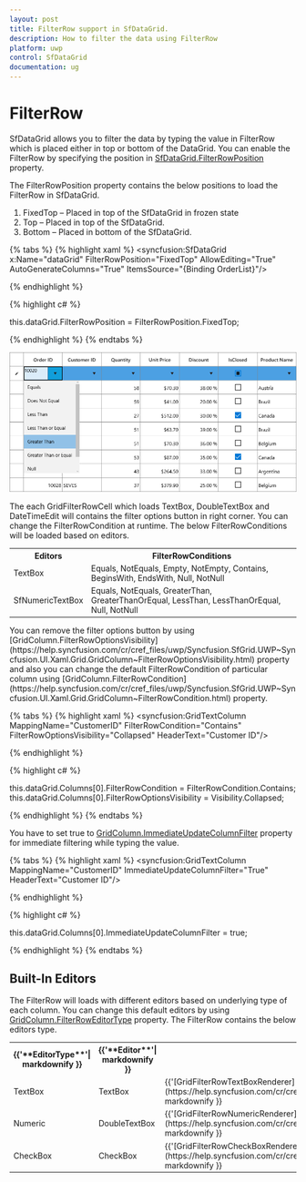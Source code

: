 ```yaml
---
layout: post
title: FilterRow support in SfDataGrid.
description: How to filter the data using FilterRow
platform: uwp
control: SfDataGrid
documentation: ug
---
```


# FilterRow

SfDataGrid allows you to filter the data by typing the value in FilterRow which is placed either in top or bottom of the DataGrid. You can enable the FilterRow by specifying the position in [SfDataGrid.FilterRowPosition](https://help.syncfusion.com/cr/cref_files/uwp/Syncfusion.SfGrid.UWP~Syncfusion.UI.Xaml.Grid.SfDataGrid~FilterRowPosition.html) property.

The FilterRowPosition property contains the below positions to load the FilterRow in SfDataGrid.

1. FixedTop – Placed in top of the SfDataGrid in frozen state
2. Top – Placed in top of the SfDataGrid.
3. Bottom – Placed in bottom of the SfDataGrid.

{% tabs %}
{% highlight xaml %}
<syncfusion:SfDataGrid x:Name="dataGrid"
                       FilterRowPosition="FixedTop"
                       AllowEditing="True"
                       AutoGenerateColumns="True"
                       ItemsSource="{Binding OrderList}"/>

{% endhighlight %}

{% highlight c# %}

this.dataGrid.FilterRowPosition = FilterRowPosition.FixedTop;

{% endhighlight %}
{% endtabs %}

![](FilterRow_images/FilterRow_img1.png)


The each GridFilterRowCell which loads TextBox, DoubleTextBox and DateTimeEdit will contains the filter options button in right corner. You can change the FilterRowCondition at runtime. The below FilterRowConditions will be loaded based on editors.

<table>
<tr>
<th>
Editors
</th>
<th>
FilterRowConditions
</th>
</tr>
<tr>
<td>
TextBox
</td>
<td>
Equals, NotEquals, Empty, NotEmpty, Contains, BeginsWith, EndsWith, Null, NotNull
</td>
</tr>
<tr>
<td>
SfNumericTextBox
</td>
<td>
Equals, NotEquals, GreaterThan, GreaterThanOrEqual, LessThan, LessThanOrEqual, Null, NotNull
</td>
</tr>
</table>
You can remove the filter options button by using [GridColumn.FilterRowOptionsVisibility](https://help.syncfusion.com/cr/cref_files/uwp/Syncfusion.SfGrid.UWP~Syncfusion.UI.Xaml.Grid.GridColumn~FilterRowOptionsVisibility.html) property and also you can change the default FilterRowCondition of particular column using [GridColumn.FilterRowCondition](https://help.syncfusion.com/cr/cref_files/uwp/Syncfusion.SfGrid.UWP~Syncfusion.UI.Xaml.Grid.GridColumn~FilterRowCondition.html) property.

{% tabs %}
{% highlight xaml %}
<syncfusion:GridTextColumn MappingName="CustomerID"
                           FilterRowCondition="Contains"
                           FilterRowOptionsVisibility="Collapsed"
                           HeaderText="Customer ID"/>

{% endhighlight %}

{% highlight c# %}

this.dataGrid.Columns[0].FilterRowCondition = FilterRowCondition.Contains;
this.dataGrid.Columns[0].FilterRowOptionsVisibility = Visibility.Collapsed;

{% endhighlight %}
{% endtabs %}

You have to set true to [GridColumn.ImmediateUpdateColumnFilter](https://help.syncfusion.com/cr/cref_files/uwp/Syncfusion.SfGrid.UWP~Syncfusion.UI.Xaml.Grid.GridColumn~ImmediateUpdateColumnFilter.html) property for immediate filtering while typing the value. 

{% tabs %}
{% highlight xaml %}
<syncfusion:GridTextColumn MappingName="CustomerID"
                           ImmediateUpdateColumnFilter="True"
                           HeaderText="Customer ID"/>

{% endhighlight %}

{% highlight c# %}

this.dataGrid.Columns[0].ImmediateUpdateColumnFilter = true;

{% endhighlight %}
{% endtabs %}

## Built-In Editors

The FilterRow will loads with different editors based on underlying type of each column. You can change this default editors by using [GridColumn.FilterRowEditorType](https://help.syncfusion.com/cr/cref_files/uwp/Syncfusion.SfGrid.UWP~Syncfusion.UI.Xaml.Grid.GridColumn~FilterRowEditorType.html) property. The FilterRow contains the below editors type.

<table>
<tr>
<th>
{{'**EditorType**'| markdownify }}
</th>
<th>
{{'**Editor**'| markdownify }}
</th>
<th>
{{'**Renderer**'| markdownify }}
</th>
</tr>
<tr>
<td>
TextBox
</td>
<td>
TextBox
</td>
<td>
{{'[GridFilterRowTextBoxRenderer](https://help.syncfusion.com/cr/cref_files/uwp/Syncfusion.SfGrid.UWP~Syncfusion.UI.Xaml.Grid.RowFilter.GridFilterRowTextBoxRenderer.html)'| markdownify }}
</td>
</tr>
<tr>
<td>
Numeric
</td>
<td>
DoubleTextBox
</td>
<td>
{{'[GridFilterRowNumericRenderer](https://help.syncfusion.com/cr/cref_files/uwp/Syncfusion.SfGrid.UWP~Syncfusion.UI.Xaml.Grid.RowFilter.GridFilterRowNumericRenderer.html)'| markdownify }}
</td>
</tr>
<tr>
<td>
CheckBox
</td>
<td>
CheckBox
</td>
<td>
{{'[GridFilterRowCheckBoxRenderer](https://help.syncfusion.com/cr/cref_files/uwp/Syncfusion.SfGrid.UWP~Syncfusion.UI.Xaml.Grid.RowFilter.GridFilterRowCheckBoxRenderer.html)'| markdownify }}
</td>
</tr>
</table>
